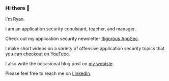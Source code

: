 ### Hi there 👋

I'm Ryan. 

I am an application security conulstant, teacher, and manager.

Check out my application security newsletter [Rigorous AppSec](https://rigorousappsec.beehiiv.com/).

I make short videos on a variety of offensive application security topics that you can [checkout on YouTube](https://www.youtube.com/channel/UC2Ibt6qz7PWelboCtR3aKLQ).

I also write the occasional blog post on [my webiste](https://ryarmst.ca).

Please feel free to reach me on [LinkedIn](https://www.linkedin.com/in/ryarmst/).

